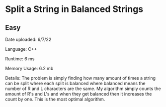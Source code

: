 
# Split a String in Balanced Strings

## Easy

Date uploaded: 6/7/22

Language: C++

Runtime: 6 ms

Memory Usage: 6.2 mb

Details: The problem is simply finding how many amount of times a string can be split where each split is balanced where balanced means the number of R and L characters are the same. My algorithm simply counts the amount of R's and L's and when they get balanced then it increases the count by one. This is the most optimal algorithm.
